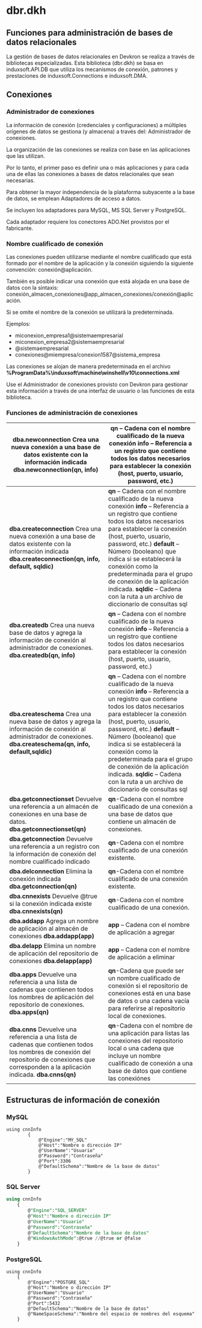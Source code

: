 # dbr.dkh
## Funciones para administración de bases de datos relacionales

La gestión de bases de datos relacionales en Devkron se realiza a través de bibliotecas especializadas. Esta biblioteca (dbr.dkh) se basa en induxsoft.API.DB que utiliza los mecanismos de conexión, patrones y prestaciones de induxsoft.Connections e induxsoft.DMA.

## Conexiones

### Administrador de conexiones

La información de conexión (credenciales y configuraciones) a múltiples orígenes de datos se gestiona (y almacena) a través del: Administrador de conexiones.

La organización de las conexiones se realiza con base en las aplicaciones que las utilizan.

Por lo tanto, el primer paso es definir una o más aplicaciones y para cada una de ellas las conexiones a bases de datos relacionales que sean necesarias.

Para obtener la mayor independencia de la plataforma subyacente a la base de datos, se emplean Adaptadores de acceso a datos.

Se incluyen los adaptadores para MySQL, MS SQL Server y PostgreSQL.

Cada adaptador requiere los conectores ADO.Net provistos por el fabricante.

### Nombre cualificado de conexión

Las conexiones pueden utilizarse mediante el nombre cualificado que está formado por el nombre de la aplicación y la conexión siguiendo la siguiente convención: conexión@aplicación.

También es posible indicar una conexión que está alojada en una base de datos con la sintaxis: conexión_almacen_conexiones@app_almacen_conexiones/conexión@aplicación.

Si se omite el nombre de la conexión se utilizará la predeterminada.

Ejemplos:

- miconexion_empresa1@sistemaempresarial
- miconexion_empresa2@sistemaempresarial
- @sistemaempresarial
- conexiones@miempresa/conexion1587@sistema_empresa

Las conexiones se alojan de manera predeterminada en el archivo **%ProgramData%\induxsoft\machine\winshell\v10\connections.xml**

Use el Administrador de conexiones provisto con Devkron para gestionar esta información a través de una interfaz de usuario o las funciones de esta biblioteca.

### Funciones de administración de conexiones

| **dba.newconnection**  Crea una nueva conexión a una base de datos existente con la información indicada  **dba.newconnection(qn, info)**| **qn** – Cadena con el nombre cualificado de la nueva conexión  **info** – Referencia a un registro que contiene todos los datos necesarios para establecer la conexión (host, puerto, usuario, password, etc.)|
|-------------------|--------------------|
| **dba.createconnection**  Crea una nueva conexión a una base de datos existente con la información indicada  **dba.createconnection(qn, info, default, sqldic)**| **qn** – Cadena con el nombre cualificado de la nueva conexión  **info** – Referencia a un registro que contiene todos los datos necesarios para establecer la conexión (host, puerto, usuario, password, etc.)  **default** – Número (booleano) que indica si se establecerá la conexión como la predeterminada para el grupo de conexión de la aplicación indicada.  **sqldic** – Cadena con la ruta a un archivo de diccionario de consultas sql|
| **dba.createdb**  Crea una nueva base de datos y agrega la información de conexión al administrador de conexiones.  **dba.createdb(qn, info)**| **qn** – Cadena con el nombre cualificado de la nueva conexión  **info** – Referencia a un registro que contiene todos los datos necesarios para establecer la conexión (host, puerto, usuario, password, etc.)|
| **dba.createschema**  Crea una nueva base de datos y agrega la información de conexión al administrador de conexiones.  **dba.createschema(qn, info, default,sqldic)**| **qn** – Cadena con el nombre cualificado de la nueva conexión  **info** – Referencia a un registro que contiene todos los datos necesarios para establecer la conexión (host, puerto, usuario, password, etc.)  **default** – Número (booleano) que indica si se establecerá la conexión como la predeterminada para el grupo de conexión de la aplicación indicada.  **sqldic** – Cadena con la ruta a un archivo de diccionario de consultas sql|
| **dba.getconnectionset** Devuelve una referencia a un almacén de conexiones en una base de datos.  **dba.getconnectionset(qn)** | **qn**-Cadena con el nombre cualificado de una conexión a una base de datos que contiene un almacén de conexiones.|
| **dba.getconnection** Devuelve una referencia a un registro con la información de conexión del nombre cualificado indicado| **qn**-Cadena con el nombre cualificado de una conexión existente.|
| **dba.delconnection**  Elimina la conexión indicada  **dba.getconnection(qn)**| **qn**-Cadena con el nombre cualificado de una conexión existente.|
| **dba.cnnexists**  Devuelve @true si la conexión indicada existe  **dba.cnnexists(qn)** | **qn**-Cadena con el nombre cualificado de una conexión.|
| **dba.addapp**  Agrega un nombre de aplicación al almacén de conexiones  **dba.addapp(app)**| **app** – Cadena con el nombre de aplicación a agregar|
| **dba.delapp**  Elimina un nombre de aplicación del repositorio de conexiones  **dba.delapp(app)**| **app** – Cadena con el nombre de aplicación a eliminar|
| **dba.apps**  Devuelve una referencia a una lista de cadenas que contienen todos los nombres de aplicación del repositorio de conexiones.  **dba.apps(qn)** | **qn**-Cadena que puede ser un nombre cualificado de conexión si el repositorio de conexiones está en una base de datos o una cadena vacía para referirse al repositorio local de conexiones.|
| **dba.cnns**  Devuelve una referencia a una lista de cadenas que contienen todos los nombres de conexión del repositorio de conexiones que corresponden a la aplicación indicada.  **dba.cnns(qn)**| **qn**-Cadena con el nombre de una aplicación para listas las conexiones del repositorio local o una cadena que incluye un nombre cualificado de conexión a una base de datos que contiene las conexiónes|
## Estructuras de información de conexión

### MySQL

```MySQL
using cnnInfo
        {
            @"Engine":"MY_SQL"
            @"Host":"Nombre o dirección IP"
            @"UserName":"Usuario"
            @"Password":"Contraseña"
            @"Port":3306
            @"DefaultSchema":"Nombre de la base de datos"
        }
```

### SQL Server

```SQL Server
using cnnInfo
    {
        @"Engine":"SQL_SERVER"
        @"Host":"Nombre o dirección IP"
        @"UserName":"Usuario"
        @"Password":"Contraseña"
        @"DefaultSchema":"Nombre de la base de datos"
        @"WindowsAuthMode":@true //@true or @false
    }
```

### PostgreSQL

```PostgreSQL
using cnnInfo
    {
        @"Engine":"POSTGRE_SQL"
        @"Host":"Nombre o dirección IP"
        @"UserName":"Usuario"
        @"Password":"Contraseña"
        @"Port":5432
        @"DefaultSchema":"Nombre de la base de datos"
        @"NameSpaceSchema":"Nombre del espacio de nombres del esquema"
    }
```
